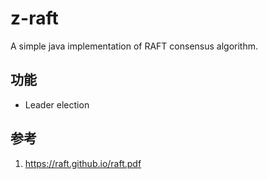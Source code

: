 # z-raft
A simple java implementation of RAFT consensus algorithm.

## 功能

* Leader election

## 参考
1. https://raft.github.io/raft.pdf
